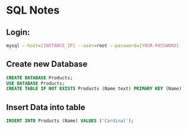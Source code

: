 # SQL Notes

## Login: 

```bash
mysql --host=[INSTANCE_IP] --user=root --password=[YOUR-PASSWORD]
```

## Create new Database

```SQL
CREATE DATABASE Products;
USE DATABASE Products;
CREATE TABLE IF NOT EXISTS Products (Name text) PRIMARY KEY (Name)
```

## Insert Data into table 

```SQL
INSERT INTO Products (Name) VALUES ('Cardinal');
```